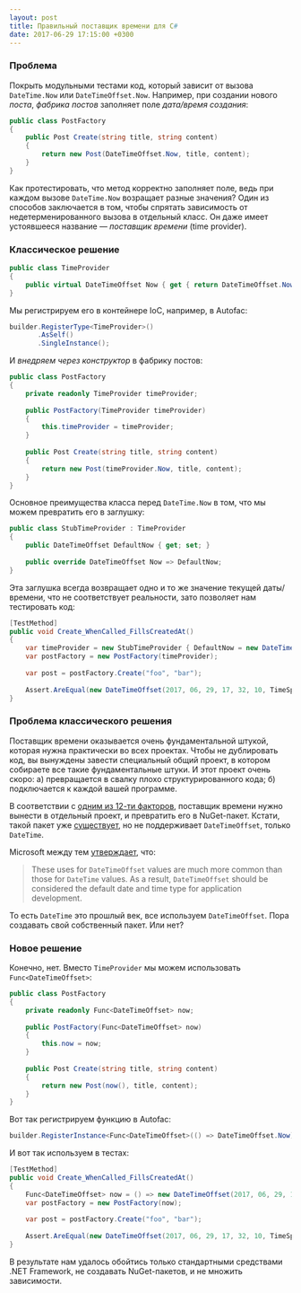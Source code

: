 ```yaml
---
layout: post
title: Правильный поставщик времени для C#
date: 2017-06-29 17:15:00 +0300
---
```


### Проблема

Покрыть модульными тестами код, который зависит от вызова `DateTime.Now` или `DateTimeOffset.Now`. Например, при создании
нового *поста*, *фабрика постов* заполняет поле *дата/время создания*:

```c#
public class PostFactory
{
    public Post Create(string title, string content)
    {
        return new Post(DateTimeOffset.Now, title, content);
    }
}
```

Как протестировать, что метод корректно заполняет поле, ведь при каждом вызове `DateTime.Now` возращает
разные значения? Один из способов заключается в том, чтобы спрятать зависимость от недетерменированного вызова
в отдельный класс. Он даже имеет устоявшееся название&nbsp;&mdash; *поставщик времени* (time provider).

### Классическое решение

```c#
public class TimeProvider
{
    public virtual DateTimeOffset Now { get { return DateTimeOffset.Now; } }
}
```

Мы регистрируем его в контейнере IoC, например, в Autofac:

```c#
builder.RegisterType<TimeProvider>()
       .AsSelf()
       .SingleInstance();
```

И *внедряем через конструктор* в фабрику постов:

```c#
public class PostFactory
{
    private readonly TimeProvider timeProvider;
        
    public PostFactory(TimeProvider timeProvider)
    {
        this.timeProvider = timeProvider;
    }
    
    public Post Create(string title, string content)
    {
        return new Post(timeProvider.Now, title, content);
    }
}
```

Основное преимущества класса перед `DateTime.Now` в том, что мы можем превратить его в заглушку:

```c#
public class StubTimeProvider : TimeProvider
{
    public DateTimeOffset DefaultNow { get; set; }
        
    public override DateTimeOffset Now => DefaultNow;
}
```

Эта заглушка всегда возвращает одно и то же значение текущей даты/времени, что не соответствует реальности,
зато позволяет нам тестировать код:

```c#
[TestMethod]
public void Create_WhenCalled_FillsCreatedAt()
{
    var timeProvider = new StubTimeProvider { DefaultNow = new DateTimeOffset(2017, 06, 29, 17, 32, 10, TimeSpan.Zero) };
    var postFactory = new PostFactory(timeProvider);
        
    var post = postFactory.Create("foo", "bar");
        
    Assert.AreEqual(new DateTimeOffset(2017, 06, 29, 17, 32, 10, TimeSpan.Zero), post.CreatedAt);
}
```

### Проблема классического решения

Поставщик времени оказывается очень фундаментальной штукой, которая нужна практически во всех проектах. Чтобы не дублировать код,
вы вынуждены завести специальный общий проект, в котором собираете все такие фундаментальные штуки. И этот проект очень скоро: а)
превращается в свалку плохо структурированного кода; б) подключается к каждой вашей программе.

В соответствии с [одним из 12-ти факторов](https://12factor.net/ru/dependencies), поставщик времени нужно вынести в отдельный
проект, и превратить его в NuGet-пакет. Кстати, такой пакет уже [существует](https://www.nuget.org/packages/rg.TimeProvider/),
но не поддерживает `DateTimeOffset`, только `DateTime`.

Microsoft между тем [утверждает](https://docs.microsoft.com/en-us/dotnet/standard/datetime/choosing-between-datetime),
что:

> These uses for `DateTimeOffset` values are much more common than those for `DateTime` values.
As a result, `DateTimeOffset` should be considered the default date and time type for application development.

То есть `DateTime` это прошлый век, все используем `DateTimeOffset`. Пора создавать свой собственный пакет. Или нет?

### Новое решение

Конечно, нет. Вместо `TimeProvider` мы можем использовать `Func<DateTimeOffset>`:

```c#
public class PostFactory
{
    private readonly Func<DateTimeOffset> now;
        
    public PostFactory(Func<DateTimeOffset> now)
    {
        this.now = now;
    }
    
    public Post Create(string title, string content)
    {
        return new Post(now(), title, content);
    }
}
```

Вот так регистрируем функцию в Autofac:

```c#
builder.RegisterInstance<Func<DateTimeOffset>(() => DateTimeOffset.Now);
```

И вот так используем в тестах:

```c#
[TestMethod]
public void Create_WhenCalled_FillsCreatedAt()
{
    Func<DateTimeOffset> now = () => new DateTimeOffset(2017, 06, 29, 17, 32, 10, TimeSpan.Zero);
    var postFactory = new PostFactory(now);
        
    var post = postFactory.Create("foo", "bar");
        
    Assert.AreEqual(new DateTimeOffset(2017, 06, 29, 17, 32, 10, TimeSpan.Zero), post.CreatedAt);
}
```

В результате нам удалось обойтись только стандартными средствами .NET Framework, не создавать NuGet-пакетов, и не множить зависимости.
